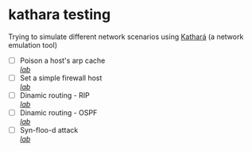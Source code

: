 # kathara testing
Trying to simulate different network scenarios using [Kathará](https://www.kathara.org/) (a network emulation tool)

- [ ] Poison a host's arp cache<br>[_lab_](https://github.com/mariocuomo/kathara-testing/tree/main/labs/arp_poisoning)
- [ ] Set a simple firewall host<br>[_lab_](https://github.com/mariocuomo/kathara-testing/tree/main/labs/firewall_on_host)
- [ ] Dinamic routing - RIP<br>[_lab_](https://github.com/mariocuomo/kathara-testing/tree/main/labs/routing_information_protocol_RIP)
- [ ] Dinamic routing - OSPF<br>[_lab_](https://github.com/mariocuomo/kathara-testing/tree/main/labs/routing_information_protocol_OSPF)
- [ ] Syn-floo-d attack<br>[_lab_](https://github.com/mariocuomo/kathara-testing/tree/main/labs/syn_flood) 
